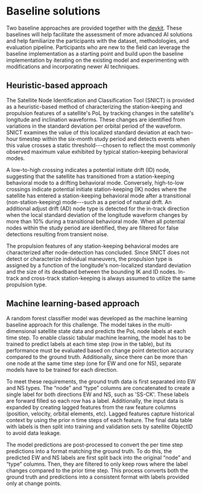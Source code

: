 # Baseline solutions
Two baseline approaches are provided together with the [devkit](https://github.com/ARCLab-MIT/splid-devkit/tree/main/baseline_submissions). These baselines will help facilitate the assessment of more advanced AI solutions and help familiarize the participants with the dataset, methodologies, and evaluation pipeline. Participants who are new to the field can leverage the baseline implementation as a starting point and build upon the baseline implementation by iterating on the existing model and experimenting with modifications and incorporating newer AI techniques. 

## Heuristic-based approach
The Satellite Node Identification and Classification Tool (SNICT) is provided as a heuristic-based method of characterizing the station-keeping and propulsion features of a satellite's PoL by tracking changes in the satellite's longitude and inclination waveforms. These changes are identified from variations in the standard deviation per orbital period of the waveform. SNICT examines the value of this localized standard deviation at each two-hour timestep within the six-month study period and detects events when this value crosses a static threshold---chosen to reflect the most commonly observed maximum value exhibited by typical station-keeping behavioral modes. 

A low-to-high crossing indicates a potential initiate drift (ID) node, suggesting that the satellite has transitioned from a station-keeping behavioral mode to a drifting behavioral mode. Conversely, high-to-low crossings indicate potential initiate station-keeping (IK) nodes where the satellite has entered a station-keeping behavioral mode after a transitional (non-station-keeping) mode---such as a period of natural drift. An additional adjust drift (AD) node type is detected for the in-track direction when the local standard deviation of the longitude waveform changes by more than 10% during a transitional behavioral mode. When all potential nodes within the study period are identified, they are filtered for false detections resulting from transient noise. 

The propulsion features of any station-keeping behavioral modes are characterized after node-detection has concluded. Since SNICT does not detect or characterize individual maneuvers, the propulsion type is assigned by a function of the longitude's non-localized standard deviation and the size of its deadband between the bounding IK and ID nodes. In-track and cross-track station-keeping is always assumed to utilize the same propulsion type.

## Machine learning-based approach
A random forest classifier model was developed as the machine learning baseline approach for this challenge. The model takes in the multi-dimensional satellite state data and predicts the PoL node labels at each time step. To enable classic tabular machine learning, the model has to be trained to predict labels at each time step (row in the table), but its performance must be evaluated based on change point detection accuracy compared to the ground truth. Additionally, since there can be more than one node at the same time step (one for EW and one for NS), separate models have to be trained for each direction. 

To meet these requirements, the ground truth data is first separated into EW and NS types. The “node” and “type”  columns are concatenated to create a single label for both directions EW and NS, such as 'SS-CK'. These labels are forward filled so each row has a label. Additionally, the input data is expanded by creating lagged features from the raw feature columns (position, velocity, orbital elements, etc). Lagged features capture historical context by using the prior n time steps of each feature. The final data table with labels is then split into training and validation sets by satellite ObjectID to avoid data leakage.

The model predictions are post-processed to convert the per time step predictions into a format matching the ground truth. To do this, the predicted EW and NS labels are first split back into the original “node” and “type” columns. Then, they are filtered to only keep rows where the label changes compared to the prior time step. This process converts both the ground truth and predictions into a consistent format with labels provided only at change points.
